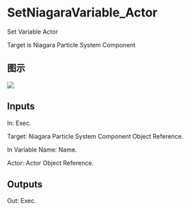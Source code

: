 # SetNiagaraVariable_Actor

Set Variable Actor

Target is Niagara Particle System Component

## 图示

![]($-20221218-20135561.png)

## Inputs

In: Exec.

Target: Niagara Particle System Component Object Reference.

In Variable Name: Name.

Actor: Actor Object Reference.  

## Outputs

Out: Exec.

